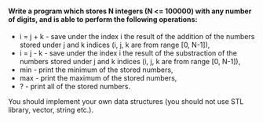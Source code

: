 #### Write a program which stores N integers (N <= 100000) with any number of digits, and is able to perform the following operations:
<ul>
<li>i = j + k - save under the index i the result of the addition of the numbers stored under j and k indices (i, j, k are from range [0, N-1]),</li>
<li>i = j - k - save under the index i the result of the substraction of the numbers stored under j and k indices (i, j, k are from range [0, N-1]),</li>
<li>min - print the minimum of the stored numbers,</li>
<li>max - print the maximum of the stored numbers,</li>
<li>? - print all of the stored numbers.<br></li>
</ul>
You should implement your own data structures (you should not use STL library, vector, string etc.).  
